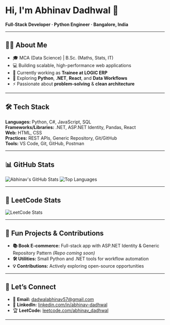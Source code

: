 # Hi, I'm Abhinav Dadhwal 👋

**Full-Stack Developer · Python Engineer · Bangalore, India**

---

## 🧑‍💻 About Me
- 🎓 MCA (Data Science) | B.Sc. (Maths, Stats, IT)
- 💻 Building scalable, high-performance web applications
- 🔭 Currently working as **Trainee at LOGIC ERP**
- 🌱 Exploring **Python**, **.NET**, **React**, and **Data Workflows**
- ⚡ Passionate about **problem-solving** & **clean architecture**

---

## 🛠 Tech Stack
**Languages:** Python, C#, JavaScript, SQL  
**Frameworks/Libraries:** .NET, ASP.NET Identity, Pandas, React  
**Web:** HTML, CSS  
**Practices:** REST APIs, Generic Repository, Git/GitHub  
**Tools:** VS Code, Git, GitHub, Postman  

---

## 📊 GitHub Stats
![Abhinav's GitHub Stats](https://github-readme-stats.vercel.app/api?username=abhinav-dadhwal&show_icons=true&theme=tokyonight)
![Top Languages](https://github-readme-stats.vercel.app/api/top-langs/?username=abhinav-dadhwal&layout=compact&theme=tokyonight)

---

## 🎯 LeetCode Stats
![LeetCode Stats](https://leetcard.jacoblin.cool/abhinav_dadhwal?theme=dark&font=Roboto&ext=heatmap)

---

## 🚀 Fun Projects & Contributions
- **📚 Book E-commerce:** Full-stack app with ASP.NET Identity & Generic Repository Pattern *(Repo coming soon)*
- **🛠 Utilities:** Small Python and .NET tools for workflow automation
- **💡 Contributions:** Actively exploring open-source opportunities

---

## 🤝 Let’s Connect
- 📧 **Email:** [dadwalabhinav57@gmail.com](mailto:dadwalabhinav57@gmail.com)  
- 💼 **LinkedIn:** [linkedin.com/in/abhinav-dadhwal](https://www.linkedin.com/in/abhinav-dadhwal)  
- 🏆 **LeetCode:** [leetcode.com/abhinav_dadhwal](https://leetcode.com/abhinav_dadhwal)  

---
